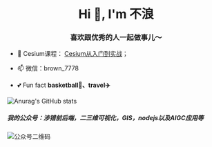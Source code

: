 <h1 align="center">Hi 👋, I'm 不浪</h1>
<h3 align="center">喜欢跟优秀的人一起做事儿～</h3>


- 🎉 Cesium课程： [Cesium从入门到实战](https://ww7rybwvygd.feishu.cn/docx/PG1TdAhK0oASyZxluGqciO7BnSg)；
  
- 📫 微信：brown_7778

- 💕 Fun fact **basketball🏀、travel✈️**


![Anurag's GitHub stats](https://github-readme-stats.vercel.app/api?username=tingyuxuan2302&show_icons=true&theme=tokyonight)

<h5>我的公众号：涉猎前后端，二三维可视化，GIS，nodejs以及AIGC应用等</h5>

![公众号二维码](https://github.com/tingyuxuan2302/tingyuxuan2302/assets/22094990/68fd15ff-5fc6-4fae-8341-d8ceff90356e)





